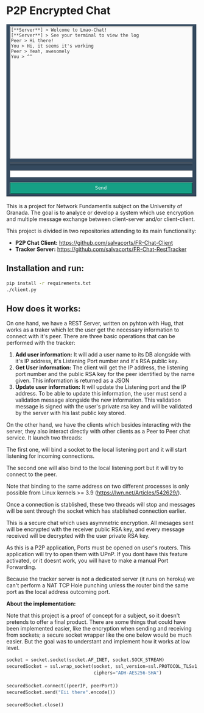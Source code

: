 # P2P Encrypted Chat

![Chat](chat.png)

This is a project for Network Fundamentls subject on the University of Granada. The goal is to analyce or develop a system which use encryption and multiple message exchange between client-server and/or client-client.

This project is divided in two repositories attending to its main functionality:

- **P2P Chat Client:** https://github.com/salvacorts/FR-Chat-Client
- **Tracker Server:** https://github.com/salvacorts/FR-Chat-RestTracker




## Installation and run:

```bash
pip install -r requirements.txt
./client.py
```



## How does it works:

On one hand, we have a REST Server, written on pyhton with Hug, that works as a traker which let the user get the necessary information to connect with it's peer. There are three basic operations that can be performed with the tracker:

1. **Add user information:** It will add a user name to its DB alongside with it's IP address, it's Listening Port number and it's RSA public key.
2. **Get User information:** The client will get the IP address, the listening port number and the public RSA key for the peer identified by the name given. This information is returned as a JSON
3. **Update user information:** It will update the Listening port and the IP address. To be able to update this information, the user must send a validation message alongside the new information. This validation message is signed with the user's private rsa key and will be validated by the server with his last public key stored.

On the other hand, we have the clients which besides interacting with the server, they also interact directly with other clients as a Peer to Peer chat service. It launch two threads:

The first one, will bind a socket to the local listening port and it will start listening for incoming connections.

The second one will also bind to the local listening port but it will try to connect to the peer.

Note that binding to the same address on two different processes is only possible from Linux kernels >= 3.9 (https://lwn.net/Articles/542629/).

Once a connection is stablished, these two threads will stop and messages will be sent through the socket which has stablished connection earlier.

This is a secure chat which uses asymmetric encryption. All mesages sent will be encrypted with the receiver public RSA key, and every message received will be decrypted with the user private RSA key.

As this is a P2P application, Ports must be opened on user's routers. This application will try to open them with UPnP. If you dont have this feature activated, or it doesnt work, you will have to make a manual Port Forwarding.

Because the tracker server is not a dedicated server (it runs on heroku) we can't perform a NAT TCP Hole punching unless the router bind the same port as the local address outcoming port.



**About the implementation:**

Note that this project is a proof of concept for a subject, so it doesn't pretends to offer a final product. There are some things that could have been implemented easier, like the encryption when sending and receiving from sockets; a secure socket wrapper like the one below would be much easier. But the goal was to understant and implement how it works at low level.

```python
socket = socket.socket(socket.AF_INET, socket.SOCK_STREAM)
securedSocket = ssl.wrap_socket(socket, ssl_version=ssl.PROTOCOL_TLSv1,
                                ciphers="ADH-AES256-SHA")

securedSocket.connect((peerIP, peerPort))
securedSocket.send("Eii there".encode())

securedSocket.close()
```
